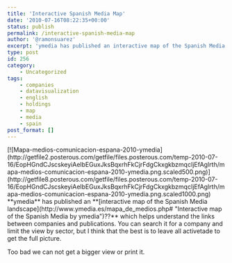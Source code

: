 ```yaml
---
title: 'Interactive Spanish Media Map'
date: '2010-07-16T08:22:35+00:00'
status: publish
permalink: /interactive-spanish-media-map
author: '@ramonsuarez'
excerpt: 'ymedia has published an interactive map of the Spanish Media landscape which helps understand the links between companies and publications. You can search it for a company and limit the view by sector, but I think that the best is to leave all act...'
type: post
id: 256
category:
    - Uncategorized
tags:
    - companies
    - datavisualization
    - english
    - holdings
    - map
    - media
    - spain
post_format: []
---
```

[](http://www.ymedia.es/mapa_de_medios.php#)

<div class="p_embed p_image_embed">[![Mapa-medios-comunicacion-espana-2010-ymedia](http://getfile2.posterous.com/getfile/files.posterous.com/temp-2010-07-16/EopHGndCJscskeyiAelbEGuxJksBqxrhFkCjrFdgCkxgkbzmqcIjEfAglrth/mapa-medios-comunicacion-espana-2010-ymedia.png.scaled500.png)](http://getfile8.posterous.com/getfile/files.posterous.com/temp-2010-07-16/EopHGndCJscskeyiAelbEGuxJksBqxrhFkCjrFdgCkxgkbzmqcIjEfAglrth/mapa-medios-comunicacion-espana-2010-ymedia.png.scaled1000.png)</div>**ymedia** has published an **[interactive map of the Spanish Media landscape](http://www.ymedia.es/mapa_de_medios.php# "Interactive map of the Spanish Media by ymedia")??** which helps understand the links between companies and publications. You can search it for a company and limit the view by sector, but I think that the best is to leave all activetade to get the full picture.

Too bad we can not get a bigger view or print it.